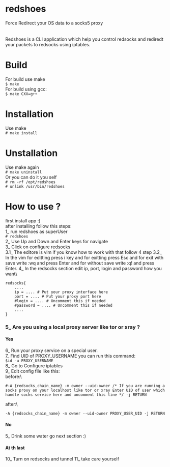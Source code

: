 # redshoes 
Force Redirect your OS data to a socks5 proxy
\
\
\
Redshoes is a CLI application which help you control redsocks and rediredt your packets to redsocks using iptables.

# Build
For build use make \
`$ make` \
For build using gcc: \
`$ make CXX=g++` 

# Installation
Use make  \
`# make install`

# Unstallation
Use make again \
`# make uninstall`\
Or you can do it you self\
`# rm -rf /opt/redshoes`\
`# unlink /usr/bin/redshoes`

# How to use ?
first install app :) \
after installing follow this steps:\
1_ run redshoes as superUser\
`# redshoes`\
2_ Use Up and Down and Enter keys for navigate\
3_ Click on configure redsocks\
3.1_ The editore is vim if you know how to work with that follow 4 step
3.2_ In the vim for editting press i key and for exitting press Esc and for exit with save write :wq and press Enter and for without save write :q! and press Enter.
4_ In the redsocks section edit ip, port, login and password how you want\
```
redsocks{
    ....
    ip = .... # Put your proxy interface here
    port = .... # Put your proxy port here
    #login = .... # Uncomment this if needed
    #password = .... # Uncomment this if needed
    ....
}
```
### 5_ Are you using a local proxy server like tor or xray ?
#### Yes 
6_ Run your proxy service on a special user.\
7_ Find UID of PROXY_USERNAME you can run this command: \
` $id -u PROXY_USERNAME `\
8_ Go to Configure iptables\
9_ Edit config file like this: \
before:\
```
#-A {redsocks_chain_name} -m owner --uid-owner /* If you are running a socks proxy on your localhost like tor or xray Enter UID of user which handle socks service here and uncomment this line */ -j RETURN
```
after:\
```
-A {redsocks_chain_name} -m owner --uid-owner PROXY_USER_UID -j RETURN
```
#### No
5_ Drink some water go next section :)

#### At th last
10_ Turn on redsocks and tunnel
11_ take care yourself 
